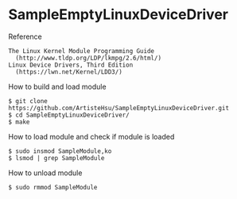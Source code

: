 # SampleEmptyLinuxDeviceDriver

Reference

    The Linux Kernel Module Programming Guide 
      (http://www.tldp.org/LDP/lkmpg/2.6/html/)
    Linux Device Drivers, Third Edition 
      (https://lwn.net/Kernel/LDD3/)
  
How to build and load module

    $ git clone https://github.com/ArtisteHsu/SampleEmptyLinuxDeviceDriver.git
    $ cd SampleEmptyLinuxDeviceDriver/
    $ make

How to load module and check if module is loaded

    $ sudo insmod SampleModule,ko
    $ lsmod | grep SampleModule

How to unload module

    $ sudo rmmod SampleModule
